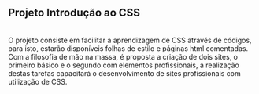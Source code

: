 <h2>Projeto Introdução ao CSS</h2><br>
O projeto consiste em facilitar a aprendizagem de CSS através de códigos, para isto, estarão disponíveis folhas de estilo e páginas html comentadas.<br>
Com a filosofia de mão na massa, é proposta a criação de dois sites, o primeiro básico e o segundo com elementos profissionais, a realização destas tarefas capacitará o desenvolvimento de sites profissionais com utilização de  CSS.